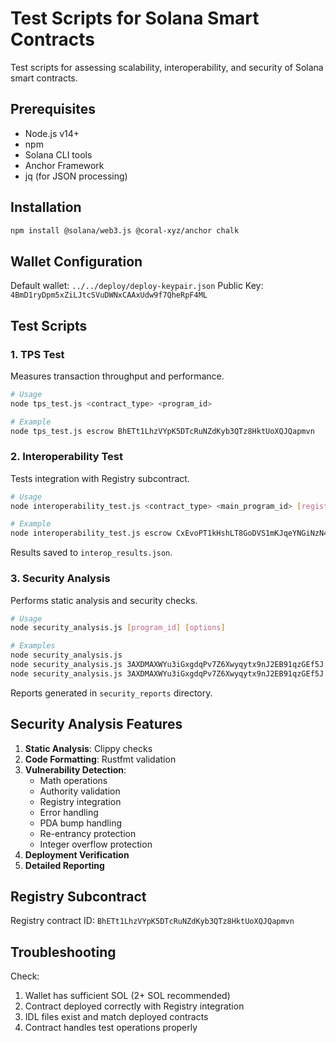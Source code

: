 # Test Scripts for Solana Smart Contracts

Test scripts for assessing scalability, interoperability, and security of Solana smart contracts.

## Prerequisites

- Node.js v14+
- npm
- Solana CLI tools
- Anchor Framework
- jq (for JSON processing)

## Installation

```bash
npm install @solana/web3.js @coral-xyz/anchor chalk
```

## Wallet Configuration

Default wallet: `../../deploy/deploy-keypair.json`
Public Key: `4BmD1ryDpm5xZiLJtcSVuDWNxCAAxUdw9f7QheRpF4ML`

## Test Scripts

### 1. TPS Test

Measures transaction throughput and performance.

```bash
# Usage
node tps_test.js <contract_type> <program_id>

# Example
node tps_test.js escrow BhETt1LhzVYpK5DTcRuNZdKyb3QTz8HktUoXQJQapmvn
```


### 2. Interoperability Test

Tests integration with Registry subcontract.

```bash
# Usage
node interoperability_test.js <contract_type> <main_program_id> [registry_program_id] [wallet_path]

# Example
node interoperability_test.js escrow CxEvoPT1kHshLT8GoDVS1mKJqeYNGiNzN4puGei9tXKq
```

Results saved to `interop_results.json`.

### 3. Security Analysis

Performs static analysis and security checks.

```bash
# Usage
node security_analysis.js [program_id] [options]

# Examples
node security_analysis.js
node security_analysis.js 3AXDMAXWYu3iGxgdqPv7Z6Xwyqytx9nJ2EB91qzGEf5J
node security_analysis.js 3AXDMAXWYu3iGxgdqPv7Z6Xwyqytx9nJ2EB91qzGEf5J 
```

Reports generated in `security_reports` directory.


## Security Analysis Features

1. **Static Analysis**: Clippy checks
2. **Code Formatting**: Rustfmt validation
3. **Vulnerability Detection**:
   - Math operations
   - Authority validation
   - Registry integration
   - Error handling
   - PDA bump handling
   - Re-entrancy protection
   - Integer overflow protection
4. **Deployment Verification**
5. **Detailed Reporting**

## Registry Subcontract

Registry contract ID: `BhETt1LhzVYpK5DTcRuNZdKyb3QTz8HktUoXQJQapmvn`

## Troubleshooting

Check:
1. Wallet has sufficient SOL (2+ SOL recommended)
2. Contract deployed correctly with Registry integration
3. IDL files exist and match deployed contracts
4. Contract handles test operations properly 
